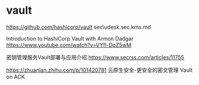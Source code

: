# vault

https://github.com/hashicorp/vault
sec\udesk.sec.kms.md


Introduction to HashiCorp Vault with Armon Dadgar
https://www.youtube.com/watch?v=VYfl-DpZ5wM

密钥管理服务Vault部署与应用介绍
https://www.secrss.com/articles/11755

https://zhuanlan.zhihu.com/p/101420781
云原生安全-更安全的密文管理 Vault on ACK